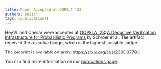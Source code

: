 ```yaml
---
title: Paper Accepted at OOPSLA '23
authors: phisch
tags: [publications]
---
```



HeyVL and Caesar were accepted at [OOPSLA '23](https://2023.splashcon.org/track/splash-2023-oopsla): [A Deductive Verification Infrastructure for Probabilistic Programs](https://doi.org/10.1145/3622870) by Schröer et al.
The artifact received the _reusable_ badge, which is the highest possible badge.

<!-- truncate -->

The preprint is available on arxiv: https://arxiv.org/abs/2309.07781.

You can find more information on our [publications page](/docs/publications).

